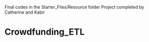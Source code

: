 Final codes in the Starter_Files/Resource folder
Project completed by Catherine and Kabir
# Crowdfunding_ETL
